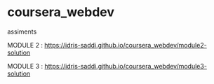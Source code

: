# coursera_webdev
assiments

  MODULE 2 :
https://idris-saddi.github.io/coursera_webdev/module2-solution

  MODULE 3 :
https://idris-saddi.github.io/coursera_webdev/module3-solution
